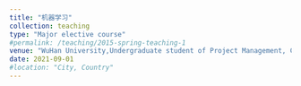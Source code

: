 ```yaml
---
title: "机器学习"
collection: teaching
type: "Major elective course"
#permalink: /teaching/2015-spring-teaching-1
venue: "WuHan University,Undergraduate student of Project Management, Class of 2019"
date: 2021-09-01
#location: "City, Country"
---
```

